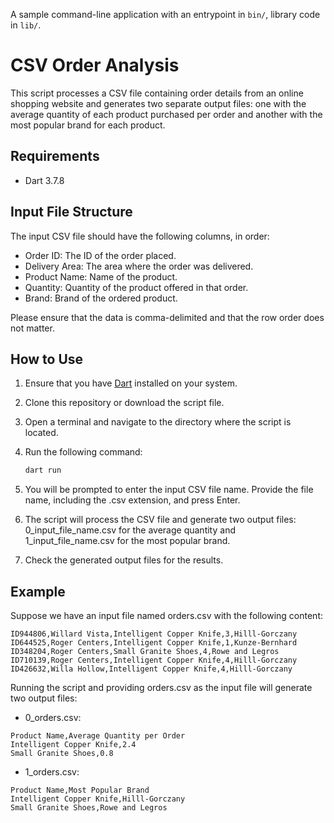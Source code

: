 A sample command-line application with an entrypoint in `bin/`, library code
in `lib/`.

# CSV Order Analysis

This script processes a CSV file containing order details from an online shopping website and generates two separate output files: one with the average quantity of each product purchased per order and another with the most popular brand for each product.

## Requirements

- Dart 3.7.8

## Input File Structure

The input CSV file should have the following columns, in order:

- Order ID: The ID of the order placed.
- Delivery Area: The area where the order was delivered.
- Product Name: Name of the product.
- Quantity: Quantity of the product offered in that order.
- Brand: Brand of the ordered product.

Please ensure that the data is comma-delimited and that the row order does not matter.

## How to Use

1. Ensure that you have [Dart](https://dart.dev/get-dart) installed on your system.

2. Clone this repository or download the script file.

3. Open a terminal and navigate to the directory where the script is located.

4. Run the following command:

   ```bash
   dart run

5. You will be prompted to enter the input CSV file name. Provide the file name, including the .csv extension, and press Enter.

6. The script will process the CSV file and generate two output files: 0_input_file_name.csv for the average quantity and 1_input_file_name.csv for the most popular brand.

7. Check the generated output files for the results.


## Example

Suppose we have an input file named orders.csv with the following content:
```
ID944806,Willard Vista,Intelligent Copper Knife,3,Hilll-Gorczany
ID644525,Roger Centers,Intelligent Copper Knife,1,Kunze-Bernhard
ID348204,Roger Centers,Small Granite Shoes,4,Rowe and Legros
ID710139,Roger Centers,Intelligent Copper Knife,4,Hilll-Gorczany
ID426632,Willa Hollow,Intelligent Copper Knife,4,Hilll-Gorczany
```
Running the script and providing orders.csv as the input file will generate two output files:

- 0_orders.csv:
```
Product Name,Average Quantity per Order
Intelligent Copper Knife,2.4
Small Granite Shoes,0.8
```

- 1_orders.csv:
```
Product Name,Most Popular Brand
Intelligent Copper Knife,Hilll-Gorczany
Small Granite Shoes,Rowe and Legros
```
